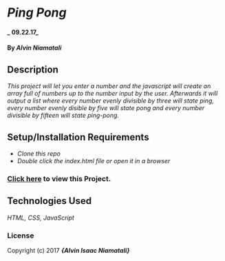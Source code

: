 # _Ping Pong_

#### _ 09.22.17_

#### By _**Alvin Niamatali**_

## Description

_This project will let you enter a number and the javascript will create an array full of numbers up to the number input by the user.  Afterwards it will output a list where every number evenly divisible by three will state ping, every number evenly disible by five will state pong and every number divisible by fifteen will state ping-pong._

## Setup/Installation Requirements

* _Clone this repo_
* _Double click the index.html file or open it in a browser_

### [Click here](http://aniamatali.github.io/SoloProject3) to view this Project.

## Technologies Used
_HTML, CSS, JavaScript_

### License
Copyright (c) 2017 **_{Alvin Isaac Niamatali}_**
